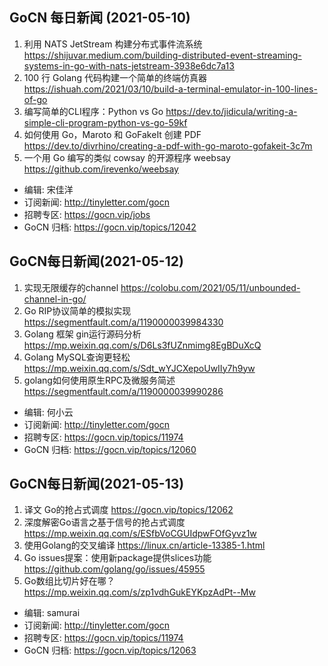 ## GoCN 每日新闻 (2021-05-10)

1. 利用 NATS JetStream 构建分布式事件流系统 https://shijuvar.medium.com/building-distributed-event-streaming-systems-in-go-with-nats-jetstream-3938e6dc7a13
2. 100 行 Golang 代码构建一个简单的终端仿真器 https://ishuah.com/2021/03/10/build-a-terminal-emulator-in-100-lines-of-go
3. 编写简单的CLI程序：Python vs Go https://dev.to/jidicula/writing-a-simple-cli-program-python-vs-go-59kf
4. 如何使用 Go，Maroto 和 GoFakeIt 创建 PDF https://dev.to/divrhino/creating-a-pdf-with-go-maroto-gofakeit-3c7m
5. 一个用 Go 编写的类似 cowsay 的开源程序 weebsay https://github.com/irevenko/weebsay  

- 编辑: 宋佳洋
- 订阅新闻: http://tinyletter.com/gocn
- 招聘专区: https://gocn.vip/jobs
- GoCN 归档: https://gocn.vip/topics/12042

## GoCN每日新闻(2021-05-12)

1. 实现无限缓存的channel https://colobu.com/2021/05/11/unbounded-channel-in-go/
2. Go RIP协议简单的模拟实现 https://segmentfault.com/a/1190000039984330
3. Golang 框架 gin运行源码分析 https://mp.weixin.qq.com/s/D6Ls3fUZnmimg8EgBDuXcQ
4. Golang MySQL查询更轻松 https://mp.weixin.qq.com/s/Sdt_wYJCXepoUwIIy7h9yw
5. golang如何使用原生RPC及微服务简述 https://segmentfault.com/a/1190000039990286

* 编辑: 何小云
* 订阅新闻: http://tinyletter.com/gocn
* 招聘专区: https://gocn.vip/topics/11974
* GoCN 归档: https://gocn.vip/topics/12060

## GoCN每日新闻(2021-05-13)

1. 译文 Go的抢占式调度 https://gocn.vip/topics/12062
2. 深度解密Go语言之基于信号的抢占式调度 https://mp.weixin.qq.com/s/ESfbVoCGUIdpwFOfGyvz1w
3. 使用Golang的交叉编译 https://linux.cn/article-13385-1.html
4. Go issues提案：使用新package提供slices功能 https://github.com/golang/go/issues/45955
5. Go数组比切片好在哪？ https://mp.weixin.qq.com/s/zp1vdhGukEYKpzAdPt--Mw

* 编辑: samurai
* 订阅新闻: http://tinyletter.com/gocn
* 招聘专区: https://gocn.vip/topics/11974
* GoCN 归档: https://gocn.vip/topics/12063
